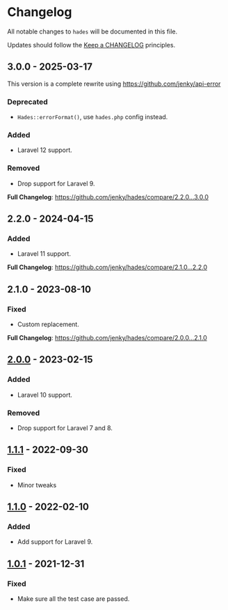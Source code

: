 # Changelog

All notable changes to `hades` will be documented in this file.

Updates should follow the [Keep a CHANGELOG](http://keepachangelog.com/) principles.

<!-- ## NEXT - YYYY-MM-DD

### Added
- Nothing

### Deprecated
- Nothing

### Fixed
- Nothing

### Removed
- Nothing

### Security
- Nothing -->
## 3.0.0 - 2025-03-17

This version is a complete rewrite using https://github.com/jenky/api-error

### Deprecated

- `Hades::errorFormat()`, use `hades.php` config instead.

### Added

- Laravel 12 support.

### Removed

- Drop support for Laravel 9.

**Full Changelog**: https://github.com/jenky/hades/compare/2.2.0...3.0.0

## 2.2.0 - 2024-04-15

### Added

- Laravel 11 support.

**Full Changelog**: https://github.com/jenky/hades/compare/2.1.0...2.2.0

## 2.1.0 - 2023-08-10

### Fixed

- Custom replacement.

**Full Changelog**: https://github.com/jenky/hades/compare/2.0.0...2.1.0

## [2.0.0](https://github.com/jenky/hades/compare/1.1.1...2.0.0) - 2023-02-15

### Added

- Laravel 10 support.

### Removed

- Drop support for Laravel 7 and 8.

## [1.1.1](https://github.com/jenky/hades/compare/1.1.0...1.1.1) - 2022-09-30

### Fixed

- Minor tweaks

## [1.1.0](https://github.com/jenky/hades/compare/1.0.1...1.1.0) - 2022-02-10

### Added

- Add support for Laravel 9.

## [1.0.1](https://github.com/jenky/hades/compare/1.0.0...1.0.1) - 2021-12-31

### Fixed

- Make sure all the test case are passed.
